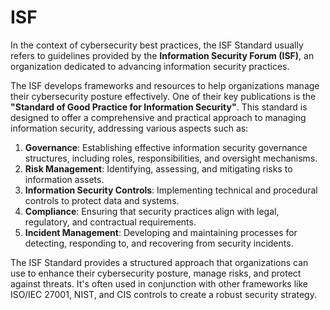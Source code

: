 # ISF

In the context of cybersecurity best practices, the ISF Standard usually refers to guidelines provided by the **Information Security Forum (ISF)**, an organization dedicated to advancing information security practices.

The ISF develops frameworks and resources to help organizations manage their cybersecurity posture effectively. One of their key publications is the **"Standard of Good Practice for Information Security"**. This standard is designed to offer a comprehensive and practical approach to managing information security, addressing various aspects such as:

1. **Governance**: Establishing effective information security governance structures, including roles, responsibilities, and oversight mechanisms.
2. **Risk Management**: Identifying, assessing, and mitigating risks to information assets.
3. **Information Security Controls**: Implementing technical and procedural controls to protect data and systems.
4. **Compliance**: Ensuring that security practices align with legal, regulatory, and contractual requirements.
5. **Incident Management**: Developing and maintaining processes for detecting, responding to, and recovering from security incidents.

The ISF Standard provides a structured approach that organizations can use to enhance their cybersecurity posture, manage risks, and protect against threats. It's often used in conjunction with other frameworks like ISO/IEC 27001, NIST, and CIS controls to create a robust security strategy.
